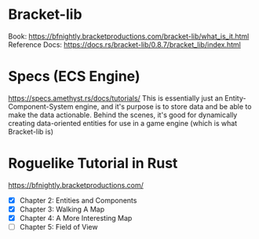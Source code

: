 
# Bracket-lib
Book: https://bfnightly.bracketproductions.com/bracket-lib/what_is_it.html
Reference Docs: https://docs.rs/bracket-lib/0.8.7/bracket_lib/index.html

# Specs (ECS Engine)
https://specs.amethyst.rs/docs/tutorials/
This is essentially just an Entity-Component-System engine, and it's purpose is to store data and be able to make the data actionable. Behind the scenes, it's good for dynamically creating data-oriented entities for use in a game engine (which is what Bracket-lib is)

# Roguelike Tutorial in Rust
https://bfnightly.bracketproductions.com/

- [x] Chapter 2: Entities and Components
- [x] Chapter 3: Walking A Map
- [x] Chapter 4: A More Interesting Map
- [ ] Chapter 5: Field of View